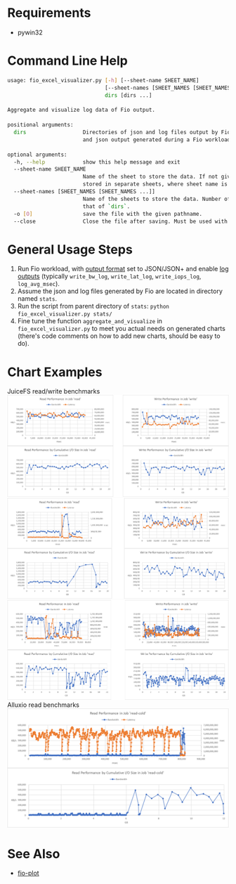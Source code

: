 # Requirements
- pywin32


# Command Line Help

```sh
usage: fio_excel_visualizer.py [-h] [--sheet-name SHEET_NAME]
                               [--sheet-names [SHEET_NAMES [SHEET_NAMES ...]]] [-o [O]] [--close]
                               dirs [dirs ...]

Aggregate and visualize log data of Fio output.

positional arguments:
  dirs                  Directories of json and log files output by Fio. Each directory contains all log     
                        and json output generated during a Fio workload.

optional arguments:
  -h, --help            show this help message and exit
  --sheet-name SHEET_NAME
                        Name of the sheet to store the data. If not given, data in each directories will be  
                        stored in separate sheets, where sheet name is the directory name.
  --sheet-names [SHEET_NAMES [SHEET_NAMES ...]]
                        Name of the sheets to store the data. Number of the names should be the same as      
                        that of `dirs`.
  -o [O]                save the file with the given pathname.
  --close               Close the file after saving. Must be used with `-o`.
```

# General Usage Steps

1. Run Fio workload, with [output format](https://fio.readthedocs.io/en/latest/fio_man.html#cmdoption-output-format) set to JSON/JSON+ and enable [log outputs](https://fio.readthedocs.io/en/latest/fio_man.html#measurements-and-reporting) (typically `write_bw_log`, `write_lat_log`, `write_iops_log`, `log_avg_msec`).
2. Assume the json and log files generated by Fio are located in directory named `stats`.
3. Run the script from parent directory of `stats`: `python fio_excel_visualizer.py stats/`
4. Fine tune the function `aggregate_and_visualize` in `fio_excel_visualizer.py` to meet you actual needs on generated charts (there's code comments on how to add new charts, should be easy to do).

# Chart Examples
JuiceFS read/write benchmarks
![](./.assets/JuiceFS-benchmark-1.png)
![](./.assets/JuiceFS-benchmark-2.png)
![](./.assets/JuiceFS-benchmark-3.png)
Alluxio read benchmarks
![](./.assets/Alluxio-benchmark-1.png)

# See Also
- [fio-plot](https://github.com/louwrentius/fio-plot)
